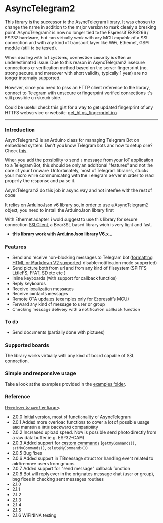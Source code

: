 # AsyncTelegram2

This library is the successor to the AsyncTelegram library.
It was chosen to change the name in addition to the major version to mark clearly a breaking point.
AsyncTelegram2 is now no longer tied to the Espressif ESP8266 / ESP32 hardware, but can virtually work with any MCU capable of a SSL connection and with any kind of transport layer like WiFi, Ethernet, GSM module (still to be tested).

When dealing with IoT systems, connection security is often an underestimated issue.
Due to this reason in AsyncTelegram2 insecure connections or verification method based on the server fingerprint (not strong secure, and moreover with short validity, typically 1 year) are no longer internally supported.

However, since you need to pass an HTTP client reference to the library, connect to Telegram with unsecure or fingerprint verified connections it's still possible on sketch side.

Could be useful check this gist for a way to get updated fingerprint of any HTTPS webservice or website: [get_https_fingerprint.ino](https://gist.github.com/cotestatnt/570f882e19f12490304d4d217aa1d8af)

___
### Introduction
AsyncTelegram2 is an Arduino class for managing Telegram Bot on embedded system.
Don't you know Telegram bots and how to setup one? Check [this](https://core.telegram.org/bots#6-botfather).

When you add the possibility to send a message from your IoT application to a Telegram Bot, this should be only an additional "features" and not the core of your firmware.
Unfortunately, most of Telegram libraries, stucks your micro while communicating with the Telegram Server in order to read properly the response and parse it.

AsyncTelegram2 do this job in async way and not interfee with the rest of code!

It relies on [ArduinoJson](https://github.com/bblanchon/ArduinoJson) v6 library so, in order to use a AsyncTelegram2 object, you need to install the ArduinoJson library first.

With Ethernet adapter, i wold suggest to use this library for secure connection [SSLClient](https://github.com/OPEnSLab-OSU/SSLClient), a BearSSL based library wich is very light and fast.

+ **this library work with ArduinoJson library V6.x _**

### Features
+ Send and receive non-blocking messages to Telegram bot ([formatting HTML or Markdown V2 supported](https://core.telegram.org/bots/api#formatting-options), disable notification mode supported)
+ Send picture both from url and from any kind of filesystem (SPIFFS, LittleFS, FFAT, SD etc etc )
+ Inline keyboards (with support for callback function)
+ Reply keyboards 
+ Receive localization messages
+ Receive contacts messages 
+ Remote OTA updates (examples only for Espressif's MCU)
+ Forward any kind of message to user or group
+ Checking message delivery with a notification callback function 

### To do
+ Send documents (partially done with pictures)

### Supported boards
The library works virtually with any kind of board capable of SSL connection.

### Simple and responsive usage
Take a look at the examples provided in the [examples folder](https://github.com/cotestatnt/AsyncTelegram2/tree/master/examples).

### Reference
[Here how to use the library](https://github.com/cotestatnt/AsyncTelegram2/blob/master/REFERENCE.md). 

+ 2.0.0   Initial version, most of functionality of AsyncTelegram
+ 2.0.1   Added more overload functions to cover a lot of possible usage and mantain a little backward compatibility
+ 2.0.2   Increased upload speed. Now is possible send photo directly from a raw data buffer (e.g. ESP32-CAM)
+ 2.0.3   Added support for [custom commands](https://core.telegram.org/bots#commands) (`getMyCommands()`, `setMyCommands()`, `deleteMyCommands()`)
+ 2.0.5   Bug fixes
+ 2.0.6   Added support in TBmessage struct for handling event related to add/remove users from groups
+ 2.0.7   Added support for "send message" callback function
+ 2.0.8   Bot will reply ever in the originates message chat (user or group), bug fixes in checking sent messages routines
+ 2.1.0   
+ 2.1.1
+ 2.1.2
+ 2.1.3
+ 2.1.4
+ 2.1.5
+ 2.1.6  WiFiNINA testing
